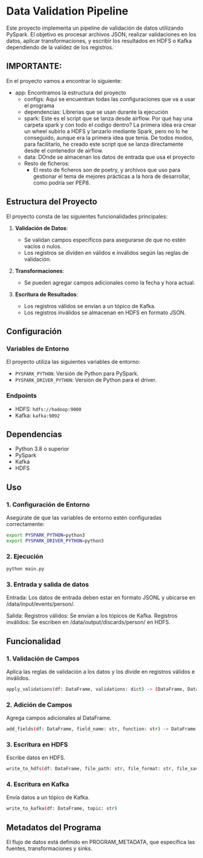 # Data Validation Pipeline

Este proyecto implementa un pipeline de validación de datos utilizando PySpark. El objetivo es procesar archivos JSON, realizar validaciones en los datos, aplicar transformaciones, y escribir los resultados en HDFS o Kafka dependiendo de la validez de los registros.

## IMPORTANTE: 
En el proyecto vamos a encontrar lo siguiente:
- app: Encontramos la estructura del proyecto
    - configs: Aquí se encuentran todas las configuraciones que va a usar el programa
    - dependencias: Librerias que se usan durante la ejecución
    - spark: Este es el script que se lanza desde airflow. 
        Por qué hay una carpeta spark y con todo el codigo dentro? 
        La primera idea era crear un wheel subirlo a HDFS y lanzarlo mediante Spark, 
        pero no lo he conseguido, aunque era la primera idea que tenia. 
        De todos modos, para facilitarlo, he creado este script que se lanza directamente
        desde el contenedor de airflow. 
    - data: DOnde se almacenan los datos de entrada que usa el proyecto
    - Resto de ficheros: 
        - El resto de ficheros son de poetry, y archivos que uso para gestionar el tema de
        mejores prácticas a la hora de desarrollar, como podría ser PEP8. 

## Estructura del Proyecto

El proyecto consta de las siguientes funcionalidades principales:

1. **Validación de Datos**:
   - Se validan campos específicos para asegurarse de que no estén vacíos o nulos.
   - Los registros se dividen en válidos e inválidos según las reglas de validación.

2. **Transformaciones**:
   - Se pueden agregar campos adicionales como la fecha y hora actual.

3. **Escritura de Resultados**:
   - Los registros válidos se envían a un tópico de Kafka.
   - Los registros inválidos se almacenan en HDFS en formato JSON.

## Configuración

### Variables de Entorno

El proyecto utiliza las siguientes variables de entorno:
- `PYSPARK_PYTHON`: Versión de Python para PySpark.
- `PYSPARK_DRIVER_PYTHON`: Versión de Python para el driver.

### Endpoints

- HDFS: `hdfs://hadoop:9000`
- Kafka: `kafka:9092`

## Dependencias

- Python 3.8 o superior
- PySpark
- Kafka
- HDFS

## Uso

### 1. Configuración de Entorno

Asegúrate de que las variables de entorno estén configuradas correctamente:

```bash
export PYSPARK_PYTHON=python3
export PYSPARK_DRIVER_PYTHON=python3
```

### 2. Ejecución
```bash
python main.py
```

### 3. Entrada y salida de datos
Entrada: Los datos de entrada deben estar en formato JSONL y ubicarse en /data/input/events/person/.

Salida:
Registros válidos: Se envían a los tópicos de Kafka.
Registros inválidos: Se escriben en /data/output/discards/person/ en HDFS.

## Funcionalidad
### 1. Validación de Campos
Aplica las reglas de validación a los datos y los divide en registros válidos e inválidos.
```bash
apply_validations(df: DataFrame, validations: dict) -> (DataFrame, DataFrame)
```

### 2. Adición de Campos
Agrega campos adicionales al DataFrame.
```bash
add_fields(df: DataFrame, field_name: str, function: str) -> DataFrame
```

### 3. Escritura en HDFS
Escribe datos en HDFS.
```bash
write_to_hdfs(df: DataFrame, file_path: str, file_format: str, file_save_mode: str)
```

### 4. Escritura en Kafka
Envía datos a un tópico de Kafka.
```bash
write_to_kafka(df: DataFrame, topic: str)
```

## Metadatos del Programa
El flujo de datos está definido en PROGRAM_METADATA, que especifica las fuentes, transformaciones y sinks.

